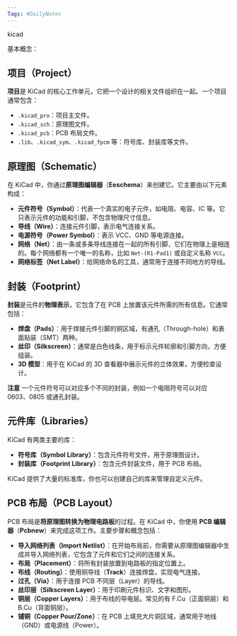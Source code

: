 ```yaml
---
Tags: #DailyNotes 
---
```


kicad 

基本概念：

## 项目（Project）

**项目**是 KiCad 的核心工作单元，它把一个设计的相关文件组织在一起。一个项目通常包含：

- `.kicad_pro`：项目主文件。
- `.kicad_sch`：原理图文件。
- `.kicad_pcb`：PCB 布局文件。
- `.lib`、`.kicad_sym`、`.kicad_fpcm` 等：符号库、封装库等文件。



## 原理图（Schematic）

在 KiCad 中，你通过**原理图编辑器**（**Eeschema**）来创建它。它主要由以下元素构成：

- **元件符号（Symbol）**：代表一个真实的电子元件，如电阻、电容、IC 等。它只表示元件的功能和引脚，不包含物理尺寸信息。
- **导线（Wire）**：连接元件引脚，表示电气连接关系。
- **电源符号（Power Symbol）**：表示 VCC、GND 等电源连接。
- **网络（Net）**：由一条或多条导线连接在一起的所有引脚，它们在物理上是相连的。每个网络都有一个唯一的名称，比如 `Net-(R1-Pad1)` 或自定义名称 `VCC`。
- **网络标签（Net Label）**：给网络命名的工具，通常用于连接不同地方的导线。


## 封装（Footprint）

**封装**是元件的**物理表示**，它包含了在 PCB 上放置该元件所需的所有信息。它通常包括：

- **焊盘（Pads）**：用于焊接元件引脚的铜区域，有通孔（Through-hole）和表面贴装（SMT）两种。
- **丝印（Silkscreen）**：通常是白色线条，用于标示元件轮廓和引脚方向，方便组装。
- **3D 模型**：用于在 KiCad 的 3D 查看器中展示元件的立体效果，方便检查设计。

**注意** 一个元件符号可以对应多个不同的封装，例如一个电阻符号可以对应 0603、0805 或通孔封装。

## 元件库（Libraries）

KiCad 有两类主要的库：

- **符号库（Symbol Library）**：包含元件符号文件，用于原理图设计。
- **封装库（Footprint Library）**：包含元件封装文件，用于 PCB 布局。

KiCad 提供了大量的标准库，你也可以创建自己的库来管理自定义元件。


## PCB 布局（PCB Layout）

PCB 布局是**将原理图转换为物理电路板**的过程。在 KiCad 中，你使用 **PCB 编辑器**（**Pcbnew**）来完成这项工作。主要步骤和概念包括：

- **导入网络列表（Import Netlist）**：在开始布局前，你需要从原理图编辑器中生成并导入网络列表，它包含了元件和它们之间的连接关系。
- **布局（Placement）**：将所有封装放置到电路板的指定位置上。
- **布线（Routing）**：使用铜导线（**Track**）连接焊盘，实现电气连接。
- **过孔（Via）**：用于连接 PCB 不同层（Layer）的导线。
- **丝印层（Silkscreen Layer）**：用于印刷元件标识、文字和图形。
- **铜层（Copper Layers）**：用于布线的导电层。常见的有 F.Cu（正面铜层）和 B.Cu（背面铜层）。
- **铺铜（Copper Pour/Zone）**：在 PCB 上填充大片铜区域，通常用于地线（GND）或电源线（Power）。
